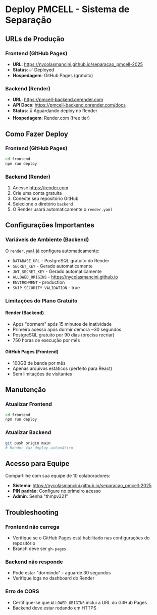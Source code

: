 # Deploy PMCELL - Sistema de Separação

## URLs de Produção

### Frontend (GitHub Pages)
- **URL**: https://nycolasmancini.github.io/separacao_pmcell-2025
- **Status**: ✅ Deployed
- **Hospedagem**: GitHub Pages (gratuito)

### Backend (Render)
- **URL**: https://pmcell-backend.onrender.com
- **API Docs**: https://pmcell-backend.onrender.com/docs
- **Status**: ⏳ Aguardando deploy no Render
- **Hospedagem**: Render.com (free tier)

## Como Fazer Deploy

### Frontend (GitHub Pages)
```bash
cd frontend
npm run deploy
```

### Backend (Render)
1. Acesse https://render.com
2. Crie uma conta gratuita
3. Conecte seu repositório GitHub
4. Selecione o diretório `backend`
5. O Render usará automaticamente o `render.yaml`

## Configurações Importantes

### Variáveis de Ambiente (Backend)
O `render.yaml` já configura automaticamente:
- `DATABASE_URL` - PostgreSQL gratuito do Render
- `SECRET_KEY` - Gerado automaticamente
- `JWT_SECRET_KEY` - Gerado automaticamente
- `ALLOWED_ORIGINS` - https://nycolasmancini.github.io
- `ENVIRONMENT` - production
- `SKIP_SECURITY_VALIDATION` - true

### Limitações do Plano Gratuito

#### Render (Backend)
- Apps "dormem" após 15 minutos de inatividade
- Primeiro acesso após dormir demora ~30 segundos
- PostgreSQL gratuito por 90 dias (precisa recriar)
- 750 horas de execução por mês

#### GitHub Pages (Frontend)
- 100GB de banda por mês
- Apenas arquivos estáticos (perfeito para React)
- Sem limitações de visitantes

## Manutenção

### Atualizar Frontend
```bash
cd frontend
npm run deploy
```

### Atualizar Backend
```bash
git push origin main
# Render faz deploy automático
```

## Acesso para Equipe

Compartilhe com sua equipe de 10 colaboradores:
- **Sistema**: https://nycolasmancini.github.io/separacao_pmcell-2025
- **PIN padrão**: Configure no primeiro acesso
- **Admin**: Senha "thmpv321"

## Troubleshooting

### Frontend não carrega
- Verifique se o GitHub Pages está habilitado nas configurações do repositório
- Branch deve ser `gh-pages`

### Backend não responde
- Pode estar "dormindo" - aguarde 30 segundos
- Verifique logs no dashboard do Render

### Erro de CORS
- Certifique-se que `ALLOWED_ORIGINS` inclui a URL do GitHub Pages
- Backend deve estar rodando em HTTPS